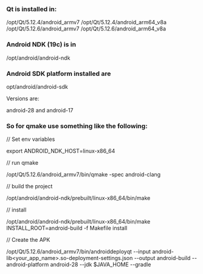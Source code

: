 ### Qt is installed in:

/opt/Qt/5.12.4/android_armv7
/opt/Qt/5.12.4/android_arm64_v8a
/opt/Qt/5.12.6/android_armv7
/opt/Qt/5.12.6/android_arm64_v8a

### Android NDK (19c) is in

/opt/android/android-ndk

### Android SDK platform installed are

opt/android/android-sdk

Versions are:

android-28 and android-17

### So for qmake use something like the following:

// Set env variables

export ANDROID_NDK_HOST=linux-x86_64

// run qmake

/opt/Qt/5.12.6/android_armv7/bin/qmake -spec android-clang

// build the project

/opt/android/android-ndk/prebuilt/linux-x86_64/bin/make

// install

/opt/android/android-ndk/prebuilt/linux-x86_64/bin/make INSTALL_ROOT=android-build -f Makefile install

// Create the APK

/opt/Qt/5.12.6/android_armv7/bin/androiddeployqt --input android-lib<your_app_name>.so-deployment-settings.json --output android-build --android-platform android-28 --jdk $JAVA_HOME --gradle
